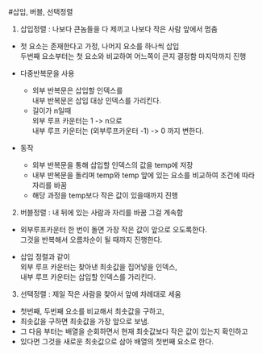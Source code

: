 #삽입, 버블, 선택정렬 

1. 삽입정렬 : 나보다 큰놈들을 다 제끼고 나보다 작은 사람 앞에서 멈춤
- 첫 요소는 존재한다고 가정, 나머지 요소를 하나씩 삽입  
두번째 요소부터는 첫 요소와 비교하여 어느쪽이 큰지 결정함
마지막까지 진행
  

- 다중반복문을 사용  
    - 외부 반복문은 삽입할 인덱스를  
    내부 반복문은 삽입 대상 인덱스를 가리킨다.
    - 길이가 n일때  
    외부 루프 카운터는 1 -> n으로  
    내부 루프 카운터는 (외부루프카운터 -1) -> 0 까지 변한다.
      
- 동작
    - 외부 반복문을 통해 삽입할 인덱스의 값을 temp에 저장  
    - 내부 반복문을 돌리며 temp와 temp 앞에 있는 요소를 비교하여 조건에 따라 자리를 바꿈
    - 해당 과정을 temp보다 작은 값이 있을때까지 진행

2. 버블정렬 : 내 뒤에 있는 사람과 자리를 바꿈 그걸 계속함
- 외부루프카운터 한 번이 돌면 가장 작은 값이 앞으로 오도록한다.  
  그것을 반복해서 오름차순이 될 때까지 진행한다.
  
- 삽입 정렬과 같이  
  외부 루프 카운터는 찾아낸 최솟값을 집어넣을 인덱스,  
  내부 루프 카운터는 삽입할 인덱스를 가리킨다.
  
3. 선택정렬 : 제일 작은 사람을 찾아서 앞에 차례대로 세움
- 첫번째, 두번째 요소를 비교해서 최솟값을 구하고,
- 최솟값을 구하면 최솟값을 가장 앞으로 보냄.
- 그 다음 부터는 배열을 순회하면서 현재 최솟값보다 작은 값이 있는지 확인하고
- 있다면 그것을 새로운 최솟값으로 삼아 배열의 첫번째 요소로 한다. 
  
  
